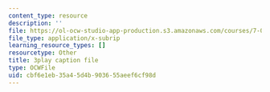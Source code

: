 ```yaml
---
content_type: resource
description: ''
file: https://ol-ocw-studio-app-production.s3.amazonaws.com/courses/7-016-introductory-biology-fall-2018/cbf6e1eb35a45d4b903655aeef6cf98d_6rOvXGoXoJc.vtt
file_type: application/x-subrip
learning_resource_types: []
resourcetype: Other
title: 3play caption file
type: OCWFile
uid: cbf6e1eb-35a4-5d4b-9036-55aeef6cf98d
---
```

